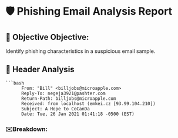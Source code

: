 # 🛡️ Phishing Email Analysis Report
## 🎯 Objective Objective: 
Identify phishing characteristics in a suspicious email sample.

## 🎯 Header Analysis
    ```bash
          From: "Bill" <billjobs@microapple.com>
          Reply-To: negeja3921@pashter.com
          Return-Path: billjobs@microapple.com
          Received: from localhost (emkei.cz [93.99.104.210])
          Subject: A Hope to CoCanDa
          Date: Tue, 26 Jan 2021 01:41:18 -0500 (EST)

### ✉️Breakdown:
